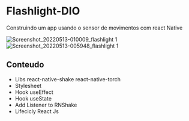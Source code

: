 # Flashlight-DIO
Construindo um app usando o sensor de movimentos com react Native

![Screenshot_20220513-010009_flashlight 1](https://user-images.githubusercontent.com/65038093/168209755-830cf7e4-c191-4b85-9443-4b62c9cfbb90.jpg)
![Screenshot_20220513-005948_flashlight 1](https://user-images.githubusercontent.com/65038093/168209866-c3b64414-3e37-407a-b2e5-4ce95d35332a.jpg)

## Conteudo
- Libs react-native-shake react-native-torch
- Stylesheet
- Hook useEffect
- Hook useState
- Add Listener to RNShake
- Lifecicly React Js
